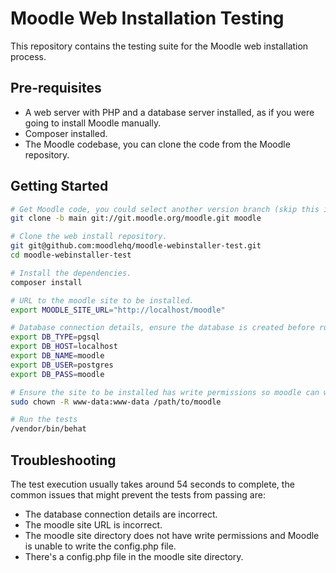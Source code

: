# Moodle Web Installation Testing

This repository contains the testing suite for the Moodle web installation process.

## Pre-requisites
- A web server with PHP and a database server installed, as if you were going to install Moodle manually.
- Composer installed.
- The Moodle codebase, you can clone the code from the Moodle repository.

## Getting Started
```bash
# Get Moodle code, you could select another version branch (skip this if you already got the code)
git clone -b main git://git.moodle.org/moodle.git moodle

# Clone the web install repository.
git git@github.com:moodlehq/moodle-webinstaller-test.git
cd moodle-webinstaller-test

# Install the dependencies.
composer install

# URL to the moodle site to be installed.
export MOODLE_SITE_URL="http://localhost/moodle"

# Database connection details, ensure the database is created before running the tests.
export DB_TYPE=pgsql
export DB_HOST=localhost
export DB_NAME=moodle
export DB_USER=postgres
export DB_PASS=moodle

# Ensure the site to be installed has write permissions so moodle can write the config.php file.
sudo chown -R www-data:www-data /path/to/moodle

# Run the tests
/vendor/bin/behat
```

## Troubleshooting
The test execution usually takes around 54 seconds to complete, the common issues that might prevent the tests from passing are:
- The database connection details are incorrect.
- The moodle site URL is incorrect.
- The moodle site directory does not have write permissions and Moodle is unable to write the config.php file.
- There's a config.php file in the moodle site directory.
